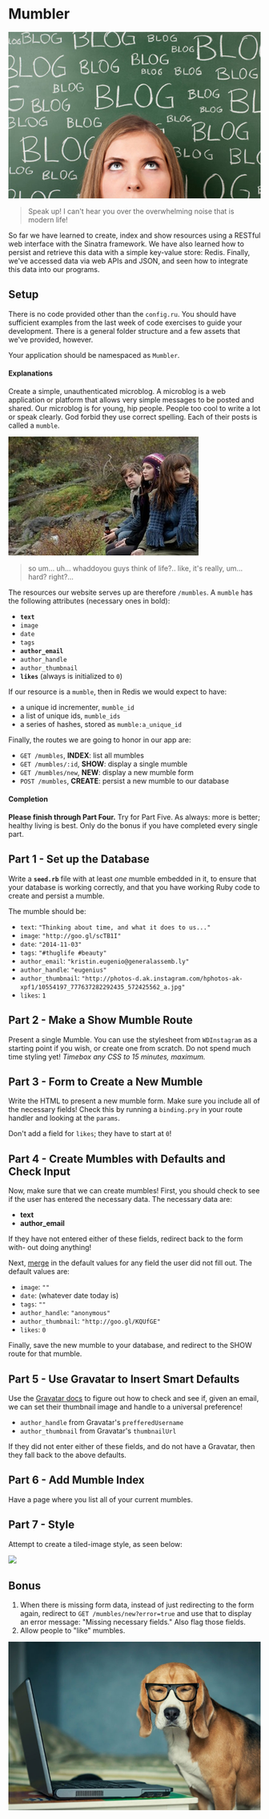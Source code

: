 # Mumbler

<img name="Sorry guys, this is the best image I could find about blogging." alt="Blog." src="public/images/shoot-me.jpg">

> Speak up! I can't hear you over the overwhelming noise that is modern life!

So far we have learned to create, index and show resources using a RESTful web
interface with the Sinatra framework. We have also learned how to persist and
retrieve this data with a simple key-value store: Redis. Finally, we've accessed
data via web APIs and JSON, and seen how to integrate this data into our
programs.

## Setup

There is no code provided other than the `config.ru`. You should have sufficient
examples from the last week of code exercises to guide your development. There
is a general folder structure and a few assets that we've provided, however.

Your application should be namespaced as `Mumbler`.

#### Explanations

Create a simple, unauthenticated microblog. A microblog is a web application or
platform that allows very simple messages to be posted and shared. Our microblog
is for young, hip people. People too cool to write a lot or speak clearly. God
forbid they use correct spelling. Each of their posts is called a `mumble`.

![Cool kids hang out sadly.](public/images/mumblecore.jpg)

> so um... uh... whaddoyou guys think of life?.. like, it's really, um... hard?
> right?...

The resources our website serves up are therefore `/mumbles`. A `mumble` has the
following attributes (necessary ones in bold):

- **`text`**
- `image`
- `date`
- `tags`
- **`author_email`**
- `author_handle`
- `author_thumbnail`
- **`likes`** (always is initialized to `0`)

If our resource is a `mumble`, then in Redis we would expect to have:

- a unique id incrementer, `mumble_id`
- a list of unique ids, `mumble_ids`
- a series of hashes, stored as `mumble:a_unique_id`

Finally, the routes we are going to honor in our app are:

- `GET /mumbles`,     **INDEX**:  list all mumbles
- `GET /mumbles/:id`, **SHOW**:   display a single mumble
- `GET /mumbles/new`, **NEW**:    display a new mumble form
- `POST /mumbles`,    **CREATE**: persist a new mumble to our database

#### Completion

**Please finish through Part Four.** Try for Part Five. As always: more is
better; healthy living is best. Only do the bonus if you have completed every
single part.

## Part 1 - Set up the Database

Write a **`seed.rb`** file with at least *one* mumble embedded in it, to ensure
that your database is working correctly, and that you have working Ruby code to
create and persist a mumble.

The mumble should be:

- `text`:             `"Thinking about time, and what it does to us..."`
- `image`:            `"http://goo.gl/scTB1I"`
- `date`:             `"2014-11-03"`
- `tags`:             `"#thuglife #beauty"`
- `author_email`:     `"kristin.eugenio@generalassemb.ly"`
- `author_handle`:    `"eugenius"`
- `author_thumbnail`: `"http://photos-d.ak.instagram.com/hphotos-ak-xpf1/10554197_777637282292435_572425562_a.jpg"`
- `likes`:            `1`

## Part 2 - Make a Show Mumble Route

Present a single Mumble. You can use the stylesheet from `WDInstagram` as a
starting point if you wish, or create one from scratch. Do not spend much time
styling yet! *Timebox any CSS to 15 minutes, maximum.*

## Part 3 - Form to Create a New Mumble

Write the HTML to present a new mumble form. Make sure you include all of the
necessary fields! Check this by running a `binding.pry` in your route handler
and looking at the `params`.

Don't add a field for `likes`; they have to start at `0`!

## Part 4 - Create Mumbles with Defaults and Check Input

Now, make sure that we can create mumbles! First, you should check to see if the
user has entered the necessary data. The necessary data are:

- **text**
- **author_email**

If they have not entered either of these fields, redirect back to the form with-
out doing anything!

Next, [merge](http://www.ruby-doc.org/core-2.1.5/Hash.html#method-i-merge-21) in the default values for any field the user did not fill out. The default values are:

- `image`:            `""`
- `date`:             (whatever date today is)
- `tags`:             `""`
- `author_handle`:    `"anonymous"`
- `author_thumbnail`: `"http://goo.gl/KQUfGE"`
- `likes`:            `0`

Finally, save the new mumble to your database, and redirect to the SHOW route
for that mumble.

## Part 5 - Use Gravatar to Insert Smart Defaults

Use the [Gravatar docs](https://en.gravatar.com/site/implement/profiles/json) to
figure out how to check and see if, given an email, we can set their thumbnail
image and handle to a universal preference!

- `author_handle` from Gravatar's `prefferedUsername`
- `author_thumbnail` from Gravatar's `thumbnailUrl`

If they did not enter either of these fields, and do not have a Gravatar, then
they fall back to the above defaults.

## Part 6 - Add Mumble Index

Have a page where you list all of your current mumbles.

## Part 7 - Style

Attempt to create a tiled-image style, as seen below:

![](http://38.media.tumblr.com/themes/screenshots/eNGwZ62uobxPTzYm_o1.png)

## Bonus

1. When there is missing form data, instead of just redirecting to the form
   again, redirect to `GET /mumbles/new?error=true` and use that to display
   an error message: "Missing necessary fields." Also flag those fields.
2. Allow people to "like" mumbles.

<img name="I lied: this is the best image I could find about blogging!" alt="Dog blogger!" src="public/images/dog-blogger.jpg">
